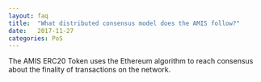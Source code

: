 ```yaml
---
layout: faq
title:  "What distributed consensus model does the AMIS follow?"
date:   2017-11-27
categories: PoS
---
```

The AMIS ERC20 Token uses the Ethereum algorithm to reach consensus about the finality of transactions on the network.
